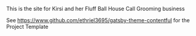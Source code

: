 This is the site for Kirsi and her Fluff Ball House Call Grooming business

See https://www.github.com/ethriel3695/gatsby-theme-contentful for the Project Template

